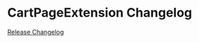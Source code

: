 # CartPageExtension Changelog

[Release Changelog](https://github.com/spryker-shop/cart-page-extension/releases)
